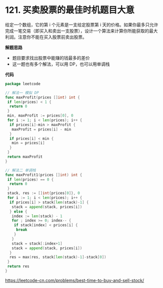 # 121. 买卖股票的最佳时机**题目大意**  

给定一个数组，它的第 i 个元素是一支给定股票第 i 天的价格。如果你最多只允许完成一笔交易（即买入和卖出一支股票），设计一个算法来计算你所能获取的最大利润。注意你不能在买入股票前卖出股票。

**解题思路**  

- 题目要求找出股票中能赚的钱最多的差价
- 这一题也有多个解法，可以用 DP，也可以用单调栈

**代码** 

```go
package leetcode

// 解法一 模拟 DP
func maxProfit(prices []int) int {
 if len(prices) < 1 {
  return 0
 }
 min, maxProfit := prices[0], 0
 for i := 1; i < len(prices); i++ {
  if prices[i]-min > maxProfit {
   maxProfit = prices[i] - min
  }
  if prices[i] < min {
   min = prices[i]
  }
 }
 return maxProfit
}

// 解法二 单调栈
func maxProfit1(prices []int) int {
 if len(prices) == 0 {
  return 0
 }
 stack, res := []int{prices[0]}, 0
 for i := 1; i < len(prices); i++ {
  if prices[i] > stack[len(stack)-1] {
   stack = append(stack, prices[i])
  } else {
   index := len(stack) - 1
   for ; index >= 0; index-- {
    if stack[index] < prices[i] {
     break
    }
   }
   stack = stack[:index+1]
   stack = append(stack, prices[i])
  }
  res = max(res, stack[len(stack)-1]-stack[0])
 }
 return res
}
```

https://leetcode-cn.com/problems/best-time-to-buy-and-sell-stock/